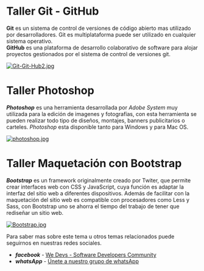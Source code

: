 # Taller Git - GitHub
**Git** es un sistema de control de versiones de código abierto mas utilizado por desarrolladores. Git es multiplataforma puede ser utilizado en cualquier sistema operativo.    
**GitHub** es una plataforma de desarrollo colaborativo de software para alojar proyectos gestionados por el sistema de control de versiones git.

[![Git-Git-Hub2.jpg](https://i.postimg.cc/26g6ztqZ/Git-Git-Hub2.jpg)](https://postimg.cc/62LwcYfW)


# Taller Photoshop
**_Photoshop_** es una herramienta desarrollada por _Adobe System_ muy utilizada para la edición de imagenes y fotografías, con esta herramienta se pueden realizar todo tipo de diseños, montajes, banners publicitarios o carteles. _Photoshop_ esta disponible tanto para Windows y para Mac OS.   

[![photoshop.jpg](https://i.postimg.cc/7ZWdYypq/photoshop.jpg)](https://postimg.cc/68CYYFWP)


# Taller Maquetación con Bootstrap
**_Bootstrap_** es un framework originalmente creado por Twiter, que permite crear interfaces web con CSS y JavaScript, cuya función es adaptar la interfaz del sitio web a diferentes dispositivos. Además de facilitar con la maquetación del sitio web es compatible con procesadores como Less y Sass, con Bootstrap uno se ahorra el tiempo del trabajo de tener que rediseñar un sitio web.

[![Bootstrap.jpg](https://i.postimg.cc/xTryHwrY/Bootstrap.jpg)](https://postimg.cc/RqRHxbVb)


Para saber mas sobre este tema u otros temas relacionados puede seguirnos en nuestras redes sociales.
- _**facebook**_ - [We Devs - Software Developers Community](https://www.facebook.com/WeDevsCommunity/)
- _**whatsApp**_ - [Únete a nuestro grupo de whatsApp](https://chat.whatsapp.com/D1tyerX4c3mH2KoccV7nGy)
